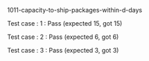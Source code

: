 
1011-capacity-to-ship-packages-within-d-days


Test case : 1 : Pass
 (expected 15, got 15)



Test case : 2 : Pass
 (expected 6, got 6)



Test case : 3 : Pass
 (expected 3, got 3)


